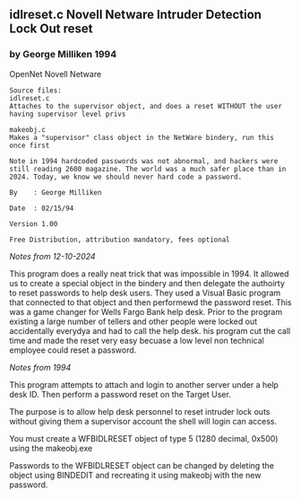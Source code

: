 ## idlreset.c Novell Netware Intruder Detection Lock Out reset
### by George Milliken 1994
OpenNet Novell Netware 
```
Source files: 
idlreset.c
Attaches to the supervisor object, and does a reset WITHOUT the user having supervisor level privs

makeobj.c
Makes a "supervisor" class object in the NetWare bindery, run this once first

Note in 1994 hardcoded passwords was not abnormal, and hackers were still reading 2600 magazine. The world was a much safer place than in 2024. Today, we know we should never hard code a password.

By    : George Milliken

Date  : 02/15/94

Version 1.00

Free Distribution, attribution mandatory, fees optional
```

_Notes from 12-10-2024_

This program does a really neat trick that was impossible in 1994. It allowed us to create a special object in the bindery and then delegate the authoirty to reset passwords to help desk users. They used a Visual Basic program that connected to that object and then performewd the password reset. This was a game changer for Wells Fargo Bank help desk. Prior to the program existing a large number of tellers and other people were locked out accidentally everydya and had to call the help desk. his program cut the call time and made the reset very easy becuase a low level non technical employee could reset a password.

_Notes from 1994_

This program attempts to attach and login to another server under a
help desk ID.  Then perform a password reset on the Target User.

The purpose is to allow help desk personnel to reset intruder lock
outs without giving them a supervisor account the shell will login
can access.

You must create a WFBIDLRESET object of type 5 (1280 decimal, 0x500)
using the makeobj.exe

Passwords to the WFBIDLRESET object can be changed by deleting the
object using BINDEDIT and recreating it using makeobj with the new
password.
